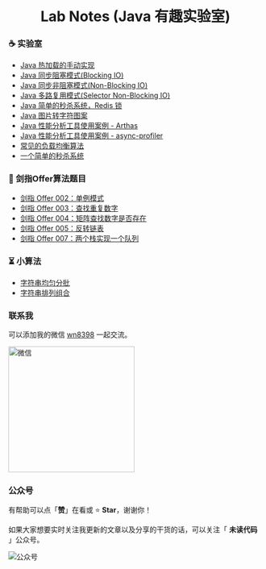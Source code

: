 <h1 align="center"> Lab Notes (Java 有趣实验室) </h1>

### ☕ 实验室
- [Java 热加载的手动实现](https://github.com/niumoo/lab-notes/blob/master/src/main/java/net/codingme/box/classloader)  
- [Java 同步阻塞模式(Blocking IO)](https://github.com/niumoo/lab-notes/tree/master/src/main/java/net/codingme/box/io/bio)   
- [Java 同步非阻塞模式(Non-Blocking IO)](https://github.com/niumoo/lab-notes/tree/master/src/main/java/net/codingme/box/io/nio)  
- [Java 多路复用模式(Selector Non-Blocking IO)](https://github.com/niumoo/lab-notes/tree/master/src/main/java/net/codingme/box/io/jdknio)  
- [Java 简单的秒杀系统，Redis 锁](https://github.com/niumoo/lab-notes/tree/master/src/main/java/net/codingme/box/goodskill)  
- [Java 图片转字符图案](https://github.com/niumoo/lab-notes/blob/master/src/main/java/net/codingme/box/lab/GeneratorTextImage.java)  
- [Java 性能分析工具使用案例 - Arthas](https://github.com/niumoo/lab-notes/blob/master/src/main/java/net/codingme/arthas)  
- [Java 性能分析工具使用案例 - async-profiler](https://github.com/niumoo/lab-notes/blob/master/src/main/java/net/codingme/arthas/HotCode.java)
- [常见的负载均衡算法](https://github.com/niumoo/lab-notes/tree/master/src/main/java/net/codingme/algorithm)  
- [一个简单的秒杀系统](https://github.com/niumoo/lab-notes/tree/master/src/main/java/net/codingme/goodskill)

### 🍭 剑指Offer算法题目
- [剑指 Offer 002：单例模式](https://github.com/niumoo/lab-notes/blob/master/src/main/java/net/codingme/offer/Lab2_Singleton.java)
- [剑指 Offer 003：查找重复数字](https://github.com/niumoo/lab-notes/blob/master/src/main/java/net/codingme/offer/Lab3_FindRepeatNumber.java)
- [剑指 Offer 004：矩阵查找数字是否存在](https://github.com/niumoo/lab-notes/blob/master/src/main/java/net/codingme/offer/Lab4_FindInTwoArray.java)
- [剑指 Offer 005：反转链表](https://github.com/niumoo/lab-notes/blob/master/src/main/java/net/codingme/offer/Lab5_ConvertLinkedList.java.java)
- [剑指 Offer 007：两个栈实现一个队列](https://github.com/niumoo/lab-notes/blob/master/src/main/java/net/codingme/offer/Lab7_TwoStackAsQueue.java.java)

### ⏳ 小算法
- [字符串均匀分批](https://github.com/niumoo/lab-notes/blob/master/src/main/java/net/codingme/algorithm/StringSplit.java)
- [字符串排列组合](https://github.com/niumoo/lab-notes/blob/master/src/main/java/net/codingme/algorithm/StringCombo.java)

### 联系我

可以添加我的微信 <u>wn8398</u> 一起交流。

<img src="https://cdn.jsdelivr.net/gh/niumoo/cdn-assets/webinfo/wechat.jpg" width="250px" alt="微信">

### 公众号

有帮助可以点「**赞**」在看或 :star: **Star**，谢谢你！

如果大家想要实时关注我更新的文章以及分享的干货的话，可以关注「 **未读代码** 」公众号。

![公众号](https://cdn.jsdelivr.net/gh/niumoo/cdn-assets/webinfo/weixin-public.jpg)
